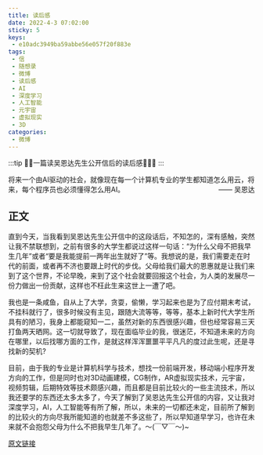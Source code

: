 ```yaml
---
title: 读后感
date: 2022-4-3 07:02:00
sticky: 5
keys: 
 - e10adc3949ba59abbe56e057f20f883e
tags:
 - 信
 - 随想录
 - 微博
 - 读后感
 - AI
 - 深度学习
 - 人工智能
 - 元宇宙
 - 虚拟现实
 - 3D
categories: 
 - 微博
---
```


:::tip
:strawberry::tangerine:一篇读吴恩达先生公开信后的读后感:lollipop::strawberry::candy:
:::

<!-- more -->

将来一个由AI驱动的社会，就像现在每一个计算机专业的学生都知道怎么用云，将来，每个程序员也必须懂得怎么用AI。
<span style="float:right">—— 吴恩达</span>

## 正文

直到今天，当我看到吴恩达先生公开信中的这段话后，不知怎的，深有感触，突然让我不禁联想到，之前有很多的大学生都说过这样一句话：“为什么父母不把我早生几年”或者“要是我能提前一两年出生就好了”等。我想说的是，我们需要走在时代的前面，或者再不济也要跟上时代的步伐。父母给我们最大的恩惠就是让我们来到了这个世界，不论早晚，来到了这个社会就要回报这个社会，为人类的发展尽一份力做出一份贡献，这样也不枉此生来这世上一遭了吧。

我也是一条咸鱼，自从上了大学，贪耍，偷懒，学习起来也是为了应付期末考试，不挂科就行了，很多时候没有主见，跟随大流等等，等等，基本上新时代大学生所具有的陋习，我身上都能窥知一二，虽然对新的东西很感兴趣，但也经常容易三天打鱼两天晒网。这一切就导致了，现在面临毕业的我，很迷茫，不知道未来的方向在哪里，以后找哪方面的工作，是就这样浑浑噩噩平平凡凡的度过此生呢，还是寻找新的契机?

目前，由于我的专业是计算机科学与技术，想找一份前端开发，移动端小程序开发方向的工作，但是同时也对3D动画建模，CG制作，AR虚拟现实技术，元宇宙，视频剪辑，后期特效等技术颇感兴趣，而且都是目前比较火的一些主流技术，所以我还要学的东西还太多太多了，今天了解到了吴恩达先生公开信的内容，又让我对深度学习，AI，人工智能等有所了解，所以，未来的一切都还未定，目前所了解到的比较火的方向尽我所能知道的也就差不多这些了，所以早知道早学习，也许在未来就不会抱怨父母为什么不把我早生几年了。～(￣▽￣～)~

[原文链接](https://weibo.com/6876190424/LmMGBkHzj)